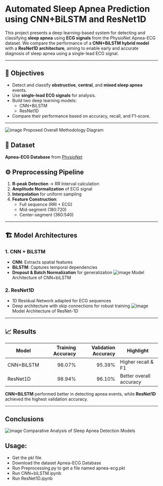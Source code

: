 # Automated Sleep Apnea Prediction using CNN+BiLSTM and ResNet1D

This project presents a deep learning-based system for detecting and classifying **sleep apnea** using **ECG signals** from the PhysioNet Apnea-ECG dataset. We compare the performance of a **CNN+BiLSTM hybrid model** with a **ResNet1D architecture**, aiming to enable early and accurate diagnosis of sleep apnea using a single-lead ECG signal.

---

## 📌 Objectives

- Detect and classify **obstructive**, **central**, and **mixed sleep apnea** events.
- Use **single-lead ECG signals** for analysis.
- Build two deep learning models:
  - CNN+BiLSTM
  - ResNet1D
- Compare their performance based on accuracy, recall, and F1-score.

---
![image](https://github.com/user-attachments/assets/a663b922-062b-43e3-ae5c-0bb4c3feb104)
Proposed Overall Methodology Diagram 

## 📁 Dataset

**Apnea-ECG Database** from [PhysioNet](https://physionet.org/content/apnea-ecg/1.0.0/)

## ⚙️ Preprocessing Pipeline

1. **R-peak Detection** → RR Interval calculation  
2. **Amplitude Normalization** of ECG signal  
3. **Interpolation** for uniform sampling  
4. **Feature Construction**:
   - Full sequence (RRI + ECG)
   - Mid-segment (180:720)
   - Center-segment (360:540)

---

## 🏗️ Model Architectures

### 1. CNN + BiLSTM

- **CNN**: Extracts spatial features
- **BiLSTM**: Captures temporal dependencies
- **Dropout & Batch Normalization** for generalization
  ![image](https://github.com/user-attachments/assets/afc3bf3f-db16-46d1-bd67-66cc39c52b67)
Model Architecture of CNN+biLSTM

### 2. ResNet1D

- 1D Residual Network adapted for ECG sequences
- Deep architecture with skip connections for robust training
  ![image](https://github.com/user-attachments/assets/b737f1d3-8940-4cba-a314-4ee7875d021b)
  Model Architecture of ResNet-1D


---

## 📈 Results

| Model        | Training Accuracy | Validation Accuracy | Highlight             |
|--------------|------------------:|---------------------:|------------------------|
| CNN+BiLSTM   | 98.07%            | 95.39%               | Higher recall & F1     |
| ResNet1D     | 98.94%            | 96.10%               | Better overall accuracy|

**CNN+BiLSTM** performed better in detecting apnea events, while **ResNet1D** achieved the highest validation accuracy.

---

## Conclusions

![image](https://github.com/user-attachments/assets/7ddc3730-6e41-4d76-94cc-11bb97725d2d)
Comparative Analysis of Sleep Apnea Detection Models


## Usage:
- Get the pkl file
- Download the dataset Apnea-ECG Database
- Run Preprocessing.py to get a file named apnea-ecg.pkl
- Run CNN+biLSTM.ipynb
- Run ResNet1D.ipynb

